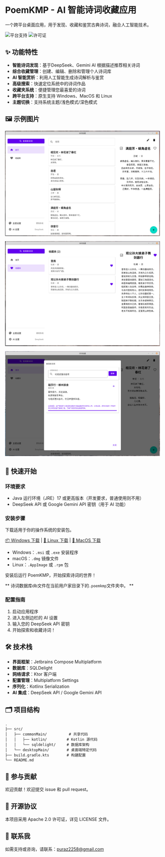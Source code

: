 # PoemKMP - AI 智能诗词收藏应用

一个跨平台桌面应用，用于发现、收藏和鉴赏古典诗词，融合人工智能技术。

![平台支持](https://img.shields.io/badge/platform-Windows%20%7C%20macOS%20%7C%20Linux-blue)
![许可证](https://img.shields.io/badge/license-Apache%202.0-green)

## ✨ 功能特性

- **智能诗词发现**：基于DeepSeek、Gemini AI 根据描述推荐相关诗词
- **综合收藏管理**：创建、编辑、删除和管理个人诗词库
- **AI 智能赏析**：利用人工智能生成诗词解析与鉴赏
- **高级搜索**：快速定位系统中的诗词作品
- **收藏夹系统**：便捷管理您最喜爱的诗词
- **跨平台支持**：原生支持 Windows、MacOS 和 Linux
- **主题切换**：支持系统主题/浅色模式/深色模式

## 🖼 示例图片

![主页](images/QQ20250126-111529-mainpage.png)

![收藏页](images/QQ20250212-225104-collect.png)

![搜索页](images/QQ20250212-232432-search.png)

## 🚀 快速开始

### 环境要求

- Java 运行环境（JRE）17 或更高版本（开发要求，普通使用则不用）
- DeepSeek API 或 Google Gemini API 密钥（用于 AI 功能）

### 安装步骤

下载适用于你的操作系统的安装包。

[📦 Windows 下载]() | [🐧 Linux 下载]() | [🍏 MacOS 下载]()

- Windows：`.msi` 或 `.exe` 安装程序
- macOS：`.dmg` 镜像文件
- Linux：`.AppImage` 或 `.rpm` 包

安装后运行 PoemKMP，开始探索诗词的世界！

** 诗词数据库db文件在当前用户家目录下的`.poemkmp`文件夹中。 **

### 配置指南

1. 启动应用程序
2. 进入左侧边栏的 AI 设置
3. 输入您的 DeepSeek API 密钥
4. 开始探索和收藏诗词！

## 🛠️ 技术栈

- **界面框架**：Jetbrains Compose Multiplatform
- **数据库**：SQLDelight
- **网络请求**：Ktor 客户端
- **配置管理**：Multiplatform Settings
- **序列化**：Kotlinx Serialization
- **AI 集成**：DeepSeek API / Google Gemini API

## 🗂️ 项目结构

```
.
├── src/
│   ├── commonMain/          # 共享代码
│   │   ├── kotlin/         # Kotlin 源代码
│   │   └── sqldelight/     # 数据库架构
│   └── desktopMain/        # 桌面端特定代码
├── build.gradle.kts        # 构建配置
└── README.md
```

## 🤝 参与贡献

欢迎贡献！欢迎提交 issue 和 pull request。

## 📝 开源协议

本项目采用 Apache 2.0 许可证，详见 LICENSE 文件。

## 📧 联系我

如需支持或咨询，请联系：puraz2258@gmail.com